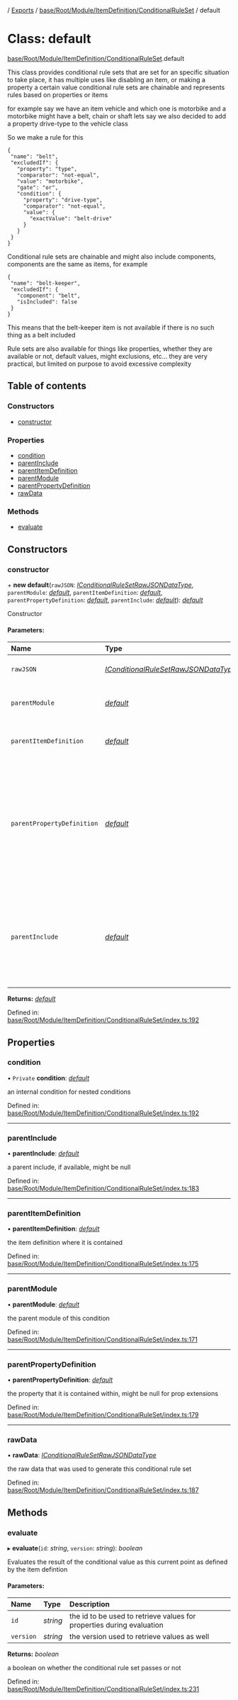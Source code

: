[](../README.md) / [Exports](../modules.md) / [base/Root/Module/ItemDefinition/ConditionalRuleSet](../modules/base_root_module_itemdefinition_conditionalruleset.md) / default

# Class: default

[base/Root/Module/ItemDefinition/ConditionalRuleSet](../modules/base_root_module_itemdefinition_conditionalruleset.md).default

This class provides conditional rule sets that are set for
an specific situation to take place, it has multiple uses
like disabling an item, or making a property a certain value
conditional rule sets are chainable and represents rules
based on properties or items

for example say we have an item vehicle and which one is
motorbike and a motorbike might have a belt, chain or shaft
lets say we also decided to add a property drive-type to
the vehicle class

So we make a rule for this

```
{
 "name": "belt",
 "excludedIf": {
   "property": "type",
   "comparator": "not-equal",
   "value": "motorbike",
   "gate": "or",
   "condition": {
     "property": "drive-type",
     "comparator": "not-equal",
     "value": {
       "exactValue": "belt-drive"
     }
   }
 }
}
```

Conditional rule sets are chainable and might also include
components, components are the same as items, for example

```
{
 "name": "belt-keeper",
 "excludedIf": {
   "component": "belt",
   "isIncluded": false
 }
}
```

This means that the belt-keeper item is not available if there is no such
thing as a belt included

Rule sets are also available for things like properties, whether they
are available or not, default values, might exclusions, etc... they
are very practical, but limited on purpose to avoid excessive complexity

## Table of contents

### Constructors

- [constructor](base_root_module_itemdefinition_conditionalruleset.default.md#constructor)

### Properties

- [condition](base_root_module_itemdefinition_conditionalruleset.default.md#condition)
- [parentInclude](base_root_module_itemdefinition_conditionalruleset.default.md#parentinclude)
- [parentItemDefinition](base_root_module_itemdefinition_conditionalruleset.default.md#parentitemdefinition)
- [parentModule](base_root_module_itemdefinition_conditionalruleset.default.md#parentmodule)
- [parentPropertyDefinition](base_root_module_itemdefinition_conditionalruleset.default.md#parentpropertydefinition)
- [rawData](base_root_module_itemdefinition_conditionalruleset.default.md#rawdata)

### Methods

- [evaluate](base_root_module_itemdefinition_conditionalruleset.default.md#evaluate)

## Constructors

### constructor

\+ **new default**(`rawJSON`: [*IConditionalRuleSetRawJSONDataType*](../modules/base_root_module_itemdefinition_conditionalruleset.md#iconditionalrulesetrawjsondatatype), `parentModule`: [*default*](base_root_module.default.md), `parentItemDefinition`: [*default*](base_root_module_itemdefinition.default.md), `parentPropertyDefinition`: [*default*](base_root_module_itemdefinition_propertydefinition.default.md), `parentInclude`: [*default*](base_root_module_itemdefinition_include.default.md)): [*default*](base_root_module_itemdefinition_conditionalruleset.default.md)

Constructor

#### Parameters:

Name | Type | Description |
:------ | :------ | :------ |
`rawJSON` | [*IConditionalRuleSetRawJSONDataType*](../modules/base_root_module_itemdefinition_conditionalruleset.md#iconditionalrulesetrawjsondatatype) | the raw data as JSON   |
`parentModule` | [*default*](base_root_module.default.md) | the module where this node is located   |
`parentItemDefinition` | [*default*](base_root_module_itemdefinition.default.md) | the item definition that this node is   |
`parentPropertyDefinition` | [*default*](base_root_module_itemdefinition_propertydefinition.default.md) | the property definition that contains the rule located, it might not be available for example for condition in prop extensions   |
`parentInclude` | [*default*](base_root_module_itemdefinition_include.default.md) | the item that contains this condition, such as in exclusion rules, it might not be available as well    |

**Returns:** [*default*](base_root_module_itemdefinition_conditionalruleset.default.md)

Defined in: [base/Root/Module/ItemDefinition/ConditionalRuleSet/index.ts:192](https://github.com/onzag/itemize/blob/0e9b128c/base/Root/Module/ItemDefinition/ConditionalRuleSet/index.ts#L192)

## Properties

### condition

• `Private` **condition**: [*default*](base_root_module_itemdefinition_conditionalruleset.default.md)

an internal condition for nested conditions

Defined in: [base/Root/Module/ItemDefinition/ConditionalRuleSet/index.ts:192](https://github.com/onzag/itemize/blob/0e9b128c/base/Root/Module/ItemDefinition/ConditionalRuleSet/index.ts#L192)

___

### parentInclude

• **parentInclude**: [*default*](base_root_module_itemdefinition_include.default.md)

a parent include, if available, might be null

Defined in: [base/Root/Module/ItemDefinition/ConditionalRuleSet/index.ts:183](https://github.com/onzag/itemize/blob/0e9b128c/base/Root/Module/ItemDefinition/ConditionalRuleSet/index.ts#L183)

___

### parentItemDefinition

• **parentItemDefinition**: [*default*](base_root_module_itemdefinition.default.md)

the item definition where it is contained

Defined in: [base/Root/Module/ItemDefinition/ConditionalRuleSet/index.ts:175](https://github.com/onzag/itemize/blob/0e9b128c/base/Root/Module/ItemDefinition/ConditionalRuleSet/index.ts#L175)

___

### parentModule

• **parentModule**: [*default*](base_root_module.default.md)

the parent module of this condition

Defined in: [base/Root/Module/ItemDefinition/ConditionalRuleSet/index.ts:171](https://github.com/onzag/itemize/blob/0e9b128c/base/Root/Module/ItemDefinition/ConditionalRuleSet/index.ts#L171)

___

### parentPropertyDefinition

• **parentPropertyDefinition**: [*default*](base_root_module_itemdefinition_propertydefinition.default.md)

the property that it is contained within, might be null for prop extensions

Defined in: [base/Root/Module/ItemDefinition/ConditionalRuleSet/index.ts:179](https://github.com/onzag/itemize/blob/0e9b128c/base/Root/Module/ItemDefinition/ConditionalRuleSet/index.ts#L179)

___

### rawData

• **rawData**: [*IConditionalRuleSetRawJSONDataType*](../modules/base_root_module_itemdefinition_conditionalruleset.md#iconditionalrulesetrawjsondatatype)

the raw data that was used to generate this conditional rule set

Defined in: [base/Root/Module/ItemDefinition/ConditionalRuleSet/index.ts:187](https://github.com/onzag/itemize/blob/0e9b128c/base/Root/Module/ItemDefinition/ConditionalRuleSet/index.ts#L187)

## Methods

### evaluate

▸ **evaluate**(`id`: *string*, `version`: *string*): *boolean*

Evaluates the result of the conditional value as this current point
as defined by the item defintion

#### Parameters:

Name | Type | Description |
:------ | :------ | :------ |
`id` | *string* | the id to be used to retrieve values for properties during evaluation   |
`version` | *string* | the version used to retrieve values as well   |

**Returns:** *boolean*

a boolean on whether the conditional rule set passes or not

Defined in: [base/Root/Module/ItemDefinition/ConditionalRuleSet/index.ts:231](https://github.com/onzag/itemize/blob/0e9b128c/base/Root/Module/ItemDefinition/ConditionalRuleSet/index.ts#L231)
